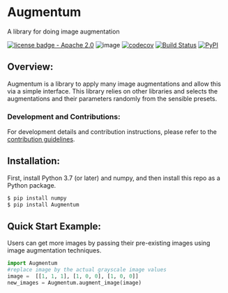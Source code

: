 # Augmentum
A library for doing image augmentation

[![license badge - Apache 2.0](https://img.shields.io/badge/license-Apache--2.0-brightgreen)](./LICENSE)
![image](https://img.shields.io/github/issues/kurttepelikerim/Augmentum)
[![codecov](https://codecov.io/gh/kurttepelikerim/Augmentum/branch/codecov/graph/badge.svg?token=D4K13TWGTK)](https://codecov.io/gh/kurttepelikerim/Augmentum)
[![Build Status](https://github.com/kurttepelikerim/Augmentum/workflows/Build%20Status/badge.svg?branch=main)](https://github.com/kurttepelikerim/Augmentum/actions?query=workflow%3A%22Build+Status%22)
[![PyPI](https://img.shields.io/pypi/v/Augmentum)](https://pypi.org/project/Augmentum/)

## Overview:
Augmentum is a library to apply many image augmentations and allow this via a simple interface. This library relies on other libraries and selects the augmentations and their parameters randomly from the sensible presets.

### Development and Contributions:
For development details and contribution instructions, please refer to the [contribution guidelines](https://github.com/kurttepelikerim/Augmentum/blob/main/CONTRIBUTING.md).

## Installation: 
First, install Python 3.7 (or later) and numpy, and then install this repo as a Python package. 

```bash
$ pip install numpy
$ pip install Augmentum
```

## Quick Start Example:
Users can get more images by passing their pre-existing images using image augmentation techniques.
```python
import Augmentum
#replace image by the actual grayscale image values
image =  [[1, 1, 1], [1, 0, 0], [1, 0, 0]]
new_images = Augmentum.augment_image(image)
```


